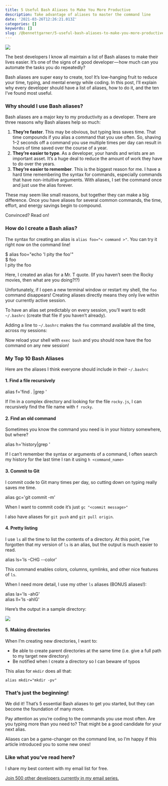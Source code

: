```yaml
---
title: 5 Useful Bash Aliases to Make You More Productive
description: Take advantage of aliases to master the command line
date: '2021-03-26T12:26:21.013Z'
categories: []
keywords: []
slug: /@bennettgarner/5-useful-bash-aliases-to-make-you-more-productive-12c04b550479
---
```


![](/Users/bennettgarner/Repos/medium-export-4b46aa4e91f20dbf349cd1ed9133a2978c8dcbbd9f7d7b84cef20f84ed36ffda/posts/md_1643327843943/img/1__0xwHLwFv3YO6HbYNs7G__kw.jpeg)

The best developers I know all maintain a list of Bash aliases to make their lives easier. It’s one of the signs of a good developer — how much can you automate the tasks you do repeatedly?

Bash aliases are super easy to create, too! It’s low-hanging fruit to reduce your time, typing, and mental energy while coding. In this post, I’ll explain why every developer should have a list of aliases, how to do it, and the ten I’ve found most useful.

### Why should I use Bash aliases?

Bash aliases are a major key to my productivity as a developer. There are three reasons why Bash aliases help so much:

1.  **They’re faster**. This may be obvious, but typing less saves time. That time compounds if you alias a command that you use often. So, shaving 1–2 seconds off a command you use multiple times per day can result in hours of time saved over the course of a year.
2.  **They’re easier to type**. As a developer, your hands and wrists are an important asset. It’s a huge deal to reduce the amount of work they have to do over the years.
3.  **They’re easier to remember**. This is the biggest reason for me. I have a hard time remembering the syntax for commands, especially commands that have non-intuitive arguments. With aliases, I set the command once and just use the alias forever.

These may seem like small reasons, but together they can make a big difference. Once you have aliases for several common commands, the time, effort, and energy savings begin to compound.

Convinced? Read on!

### How do I create a Bash alias?

The syntax for creating an alias is `alias foo="< command >"`. You can try it right now on the command line!

$ alias foo="echo 'I pity the foo'"  
$ foo  
I pity the foo

Here, I created an alias for a Mr. T quote. (If you haven’t seen the Rocky movies, then what are you doing?!?)

Unfortunately, if I open a new terminal window or restart my shell, the `foo` command disappears! Creating aliases directly means they only live within your currently active session.

To have an alias set predictably on every session, you’ll want to edit `~/.bashrc` (create that file if you haven’t already).

Adding a line to `~/.bashrc` makes the `foo` command available all the time, across my sessions:

Now reload your shell with `exec bash` and you should now have the foo command on any new session!

### My Top 10 Bash Aliases

Here are the aliases I think everyone should include in their `~/.bashrc`

#### 1\. Find a file recursively

alias f='find . |grep '

If I’m in a complex directory and looking for the file `rocky.js`, I can recursively find the file name with `f rocky`.

#### 2\. Find an old command

Sometimes you know the command you need is in your history somewhere, but where?

alias h='history|grep '

If I can’t remember the syntax or arguments of a command, I often search my history for the last time I ran it using `h <command_name>`

#### 3\. Commit to Git

I commit code to Git many times per day, so cutting down on typing really saves me time.

alias gc='git commit -m'

When I want to commit code it’s just `gc "<commit message>"`

I also have aliases for `git push` and `git pull origin`.

#### 4\. Pretty listing

I use `ls` all the time to list the contents of a directory. At this point, I’ve forgotten that my version of `ls` is an alias, but the output is much easier to read.

alias ls='ls -CHG --color'

This command enables colors, columns, symlinks, and other nice features of `ls`.

When I need more detail, I use my other `ls` aliases (BONUS aliases!):

alias la='ls -ahG'  
alias ll='ls -ahlG'

Here’s the output in a sample directory:

![](/Users/bennettgarner/Repos/medium-export-4b46aa4e91f20dbf349cd1ed9133a2978c8dcbbd9f7d7b84cef20f84ed36ffda/posts/md_1643327843943/img/1__rur8DcOv4m__lbjukSrmC6g.png)

#### 5\. Making directories

When I’m creating new directories, I want to:

*   Be able to create parent directories at the same time (i.e. give a full path to my target new directory)
*   Be notified when I create a directory so I can beware of typos

This alias for `mkdir` does all that:

```
alias mkdir="mkdir -pv"
```

### That’s just the beginning!

We did it! That’s 5 essential Bash aliases to get you started, but they can become the foundation of many more.

Pay attention as you’re coding to the commands you use most often. Are you typing more than you need to? That might be a good candidate for your next alias.

Aliases can be a game-changer on the command line, so I’m happy if this article introduced you to some new ones!

### Like what you’ve read here?

I share my best content with my email list for free.

[Join 500 other developers currently in my email series.](https://sunny-architect-5371.ck.page/0a60026a5d)